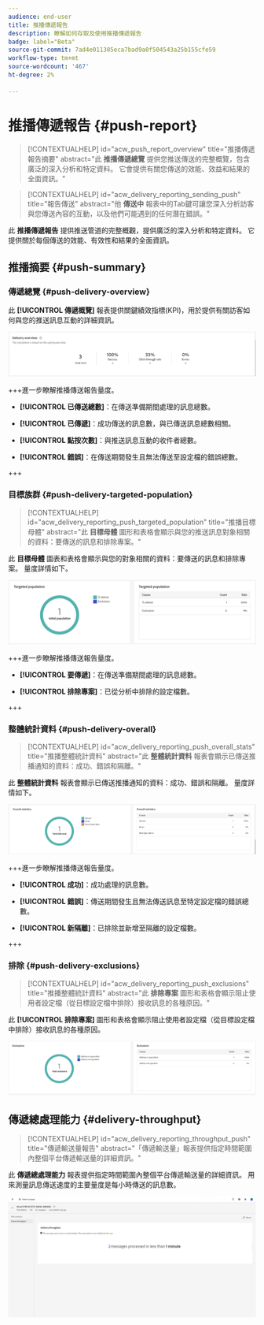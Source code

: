 ```yaml
---
audience: end-user
title: 推播傳遞報告
description: 瞭解如何存取及使用推播傳遞報告
badge: label="Beta"
source-git-commit: 7ad4e011305eca7bad9a0f504543a25b155cfe59
workflow-type: tm+mt
source-wordcount: '467'
ht-degree: 2%

---
```


# 推播傳遞報告 {#push-report}

>[!CONTEXTUALHELP]
>id="acw_push_report_overview"
>title="推播傳遞報告摘要"
>abstract="此 **推播傳遞總覽** 提供您推送傳送的完整概覽，包含廣泛的深入分析和特定資料。 它會提供有關您傳送的效能、效益和結果的全面資訊。"

>[!CONTEXTUALHELP]
>id="acw_delivery_reporting_sending_push"
>title="報告傳送"
>abstract="他 **傳送中** 報表中的Tab鍵可讓您深入分析訪客與您傳送內容的互動，以及他們可能遇到的任何潛在錯誤。"

此 **推播傳遞報告** 提供推送管道的完整概觀，提供廣泛的深入分析和特定資料。 它提供關於每個傳送的效能、有效性和結果的全面資訊。

## 推播摘要 {#push-summary}

### 傳遞總覽 {#push-delivery-overview}

此 **[!UICONTROL 傳遞概覽]** 報表提供關鍵績效指標(KPI)，用於提供有關訪客如何與您的推送訊息互動的詳細資訊。

![](assets/reporting_push_3.png)

+++進一步瞭解推播傳送報告量度。

* **[!UICONTROL 已傳送總數]**：在傳送準備期間處理的訊息總數。

* **[!UICONTROL 已傳遞]**：成功傳送的訊息數，與已傳送訊息總數相關。

* **[!UICONTROL 點按次數]**：與推送訊息互動的收件者總數。

* **[!UICONTROL 錯誤]**：在傳送期間發生且無法傳送至設定檔的錯誤總數。

+++

### 目標族群 {#push-delivery-targeted-population}


>[!CONTEXTUALHELP]
>id="acw_delivery_reporting_push_targeted_population"
>title="推播目標母體"
>abstract="此 **目標母體** 圖形和表格會顯示與您的推送訊息對象相關的資料：要傳送的訊息和排除專案。"

此 **目標母體** 圖表和表格會顯示與您的對象相關的資料：要傳送的訊息和排除專案。 量度詳情如下。

![](assets/reporting_push_4.png)

+++進一步瞭解推播傳送報告量度。

* **[!UICONTROL 要傳遞]**：在傳送準備期間處理的訊息總數。

* **[!UICONTROL 排除專案]**：已從分析中排除的設定檔數。

+++

### 整體統計資料 {#push-delivery-overall}


>[!CONTEXTUALHELP]
>id="acw_delivery_reporting_push_overall_stats"
>title="推播整體統計資料"
>abstract="此 **整體統計資料** 報表會顯示已傳送推播通知的資料：成功、錯誤和隔離。"

此 **整體統計資料** 報表會顯示已傳送推播通知的資料：成功、錯誤和隔離。 量度詳情如下。

![](assets/reporting_push_5.png)

+++進一步瞭解推播傳送報告量度。

* **[!UICONTROL 成功]**：成功處理的訊息數。

* **[!UICONTROL 錯誤]**：傳送期間發生且無法傳送訊息至特定設定檔的錯誤總數。

* **[!UICONTROL 新隔離]**：已排除並新增至隔離的設定檔數。

+++

### 排除 {#push-delivery-exclusions}


>[!CONTEXTUALHELP]
>id="acw_delivery_reporting_push_exclusions"
>title="推播整體統計資料"
>abstract="此 **排除專案** 圖形和表格會顯示阻止使用者設定檔（從目標設定檔中排除）接收訊息的各種原因。"

此 **[!UICONTROL 排除專案]** 圖形和表格會顯示阻止使用者設定檔（從目標設定檔中排除）接收訊息的各種原因。

![](assets/reporting_push_6.png)

## 傳遞總處理能力 {#delivery-throughput}

>[!CONTEXTUALHELP]
>id="acw_delivery_reporting_throughput_push"
>title="傳遞輸送量報告"
>abstract="「傳遞輸送量」報表提供指定時間範圍內整個平台傳遞輸送量的詳細資訊。"

此 **傳遞總處理能力** 報表提供指定時間範圍內整個平台傳遞輸送量的詳細資訊。 用來測量訊息傳送速度的主要量度是每小時傳送的訊息數。

![](assets/reporting_push_2.png)
